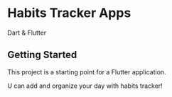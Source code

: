 # Habits Tracker Apps

Dart & Flutter 

## Getting Started

This project is a starting point for a Flutter application.

U can add and organize your day with habits tracker!
